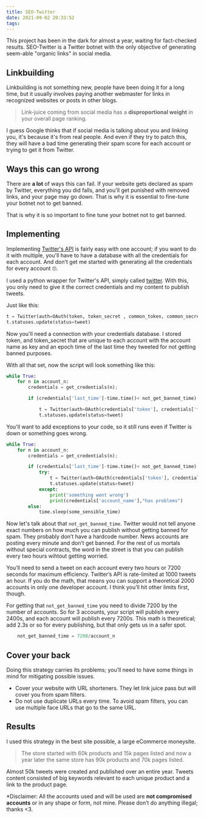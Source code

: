 ```yaml
---
title: SEO-Twitter
date: 2021-09-02 20:33:52
tags:
---
```

This project has been in the dark for almost a year, waiting for fact-checked results. SEO-Twitter is a Twitter botnet with the only objective of generating seem-able "organic links" in social media.

## Linkbuilding

Linkbuilding is not something new, people have been doing it for a long time, but it usually involves paying another webmaster for links in recognized websites or posts in other blogs.

> Link-juice coming from social media has a **disproportional weight** in your overall page ranking. 

I guess Google thinks that if social media is talking about you and linking you, it's because it's from real people. And even if they try to patch this, they will have a bad time generating their spam score for each account or trying to get it from Twitter.

## Ways this can go wrong

There are **a lot**  of ways this can fail. If your website gets declared as spam by Twitter, everything you did falls, and you'll get punished with removed links, and your page may go down. 
That is why it is essential to fine-tune your botnet not to get banned.

That is why it is so important to fine tune your botnet not to get banned.

## Implementing

Implementing [Twitter's API](https://developer.twitter.com/en/docs/twitter-api) is fairly easy with one account; if you want to do it with multiple, you'll have to have a database with all the credentials for each account. And don't get me started with generating all the credentials for every account 🙄. 

I used a python wrapper for Twitter's API, simply called [twitter](https://pypi.org/project/twitter/). With this, you only need to give it the correct credentials and my content to publish tweets.

Just like this:
~~~python
t = Twitter(auth=OAuth(token, token_secret , common_token, common_secret))
t.statuses.update(status=tweet)
~~~

Now you'll need a connection with your credentials database. I stored token, and token_secret that are unique to each account with the account name as key and an epoch time of the last time they tweeted for not getting banned purposes.

With all that set, now the script will look something like this:
~~~python
while True:
    for n in account_n:
        credentials = get_credentials(n);

        if (credentials['last_time']-time.time()< not_get_banned_time):

            t = Twitter(auth=OAuth(credentials['token'], credentials['token_secret'] , common_token, common_secret))
            t.statuses.update(status=tweet)

~~~
You'll want to add exceptions to your code, so it still runs even if Twitter is down or something goes wrong.
~~~python
while True:
    for n in account_n:
        credentials = get_credentials(n);

        if (credentials['last_time']-time.time()< not_get_banned_time):
            try:
                t = Twitter(auth=OAuth(credentials['token'], credentials['token_secret'] , common_token, common_secret))
                t.statuses.update(status=tweet)
            except:
                print('something went wrong')
                print(credentials['account_name'],"has problems")
        else:
            time.sleep(some_sensible_time)

~~~

Now let's talk about that `not_get_banned_time`. Twitter would not tell anyone exact numbers on how much you can publish without getting banned for spam. They probably don’t have a hardcode number. News accounts are posting every minute and don’t get banned. For the rest of us mortals without special contracts, the word in the street is that you can publish every two hours wihtout getting worried.

You’ll need to send a tweet on each account every two hours or 7200 seconds for maximum efficiency. Twitter’s API is rate-limited at 1000 tweets an hour. If you do the math, that means you can support a theoretical 2000 accounts in only one developer account. I think you’ll hit other limits first, though.

For getting that `not_get_banned_time` you need to divide 7200 by the number of accounts. So for 3 accounts, your script will publish every 2400s, and each account will publish every 7200s. This math is theoretical; add 2.3s or so for every publishing, but that only gets us in a safer spot.

~~~python
    not_get_banned_time = 7200/account_n
~~~

## Cover your back

Doing this strategy carries its problems; you’ll need to have some things in mind for mitigating possible issues.
+ Cover your website with URL shorteners.
        They let link juice pass but will cover you from spam filters.
+ Do not use duplicate URLs every time.
        To avoid spam filters, you can use multiple face URLs that go to the same URL.

## Results

I used this strategy in the best site possible, a large eCommerce moneysite. 
>The store started with 60k products and 15k pages listed and now a year later the same store has 90k products and 70k pages listed.

Almost 50k tweets were created and published over an entire year. Tweets content consisted of big keywords relevant to each unique product and a link to the product page.

*Disclaimer: All the accounts used and will be used are **not compromised accounts** or in any shape or form, not mine. Please don’t do anything illegal; thanks <3.
